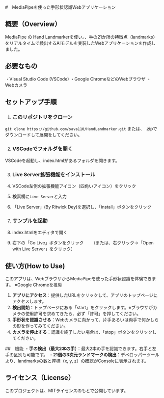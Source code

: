 #　MediaPipeを使った手形状認識Webアプリケーション 

## 概要（Overview）
MediaPipe の Hand Landmarkerを使い。、手の21か所の特徴点（landmarks）をリアルタイムで検出するAIモデルを実装したWebアプリケーションを作成しました。

## 必要なもの
・VIsual Studio Code (VSCode)
・Google ChromeなどのWebブラウザ
・Webカメラ

## セットアップ手順
1. ### このリポジトリをクローン
`git clone https://github.com/sava110/HandLandmarker.git`
または、 .zipでダウンロードして展開をしてください。

2. ### VSCodeでフォルダを開く 
VSCodeを起動し、index.htmlがあるフォルダを開きます。

3. ### Live Server拡張機能をインストール
  1. VSCode左側の拡張機能アイコン（四角いアイコン）をクリック
  2. 検索欄に`Live Server`と入力
  3. 「Live Server」(By Ritwick Dey)を選択し、「install」ボタンをクリック

4. ### サンプルを起動
  1. index.htmlをエディタで開く
  2. 右下の「Go Live」ボタンをクリック
  　　（または、右クリック→「Open with Live Server」をクリック）

## 使い方(How to Use)
このアプリは、WebブラウザからMediaPipeを使った手形状認識を体験できます。
※Google Chromeを推奨

1. **アプリにアクセス**：提供したURLをクリックして、アプリのトップページにアクセスします。
2. **検出開始**：トップページにある「start」をクリックします。※ブラウザがカメラの使用許可を求めてきたら、必ず「許可」を押してください。
3. **手形状を認識させる**：Webカメラに向かって、片手あるいは両手で何かしらの形を作ってみてください。
4. **カメラを停止する**：認識を終了したい場合は、「stop」ボタンをクリックしてください。

##　機能
・**手の検出（最大2本の手）**：最大2本の手を認識できます。右手と左手の区別も可能です。
・**21個の3次元ランドマークの検出**：デベロッパーツールより、landmarksの数と座標（x, y, z）の確認がConsoleに表示されます。

## ライセンス（License）
このプロジェクトは、MITライセンスのもとで公開しています。